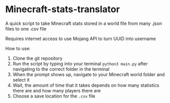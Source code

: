 # Minecraft-stats-translator
A quick script to take Minecraft stats stored in a world file from many .json files to one .csv file

Requires internet access to use Mojang API to turn UUID into username

How to use:
1. Clone the git repository
2. Run the script by typing into your terminal `python3 main.py` after navigating to the correct folder in the terminal
3. When the prompt shows up, navigate to your Minecraft world folder and select it
4. Wait, the amount of time that it takes depends on how many statistics there are and how many players there are
5. Choose a save location for the `.csv` file

